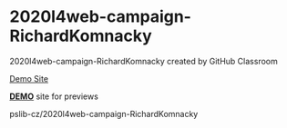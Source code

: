 # 2020l4web-campaign-RichardKomnacky
2020l4web-campaign-RichardKomnacky created by GitHub Classroom

[Demo Site](https://pslib-cz.github.io/2020l4web-campaign-RichardKomnacky/)

**[DEMO](https://github.com/pslib-cz/2020l4web-campaign-RichardKomnacky/index.html)** site for previews

pslib-cz/2020l4web-campaign-RichardKomnacky

